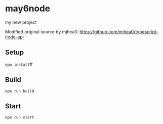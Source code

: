 # may6node

my new project

Modified original source by mjhea0: https://github.com/mjhea0/typescript-node-api

## Setup





























`npm install`ff












## Build







`npm run build`





## Start

`npm run start`



